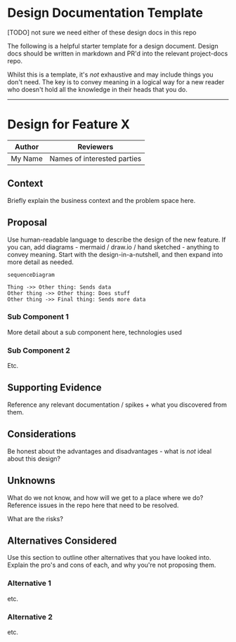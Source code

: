 # Design Documentation Template
[TODO] not sure we need either of these design docs in this repo

The following is a helpful starter template for a design document. Design docs should be written in markdown and PR'd into the relevant project-docs repo. 

Whilst this is a template, it's _not_ exhaustive and may include things you don't need. The key is to convey meaning in a logical way for a new reader who doesn't hold all the knowledge in their heads that you do. 

---- 

# Design for Feature X

|Author| Reviewers |
|--|--|
|My Name | Names of interested parties |

## Context
Briefly explain the business context and the problem space here. 

## Proposal
Use human-readable language to describe the design of the new feature. If you can, add diagrams - mermaid / draw.io / hand sketched - anything to convey meaning. Start with the design-in-a-nutshell, and then expand into more detail as needed. 

```mermaid
sequenceDiagram

Thing ->> Other thing: Sends data
Other thing ->> Other thing: Does stuff
Other thing ->> Final thing: Sends more data
```

### Sub Component 1
More detail about a sub component here, technologies used

### Sub Component 2
Etc.

## Supporting Evidence
Reference any relevant documentation / spikes + what you discovered from them.

## Considerations
Be honest about the advantages and disadvantages - what is _not_ ideal about this design?

## Unknowns
What do we not know, and how will we get to a place where we do? Reference issues in the repo here that need to be resolved.

What are the risks?

## Alternatives Considered
Use this section to outline other alternatives that you have looked into. Explain the pro's and cons of each, and why you're not proposing them. 

### Alternative 1
etc.

### Alternative 2
etc.
